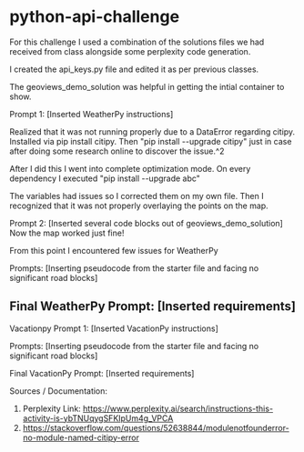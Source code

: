 # python-api-challenge

For this challenge I used a combination of the solutions files we had received from class alongside some perplexity code generation. 

I created the api_keys.py file and edited it as per previous classes.

The geoviews_demo_solution was helpful in getting the intial container to show.

Prompt 1: [Inserted WeatherPy instructions]


Realized that it was not running properly due to a DataError regarding citipy.
Installed via pip install citipy.
Then "pip install --upgrade citipy" just in case after doing some research online to discover the issue.^2

After I did this I went into complete optimization mode. On every dependency I executed "pip install --upgrade abc"

The variables had issues so I corrected them on my own file.
Then I recognized that it was not properly overlaying the points on the map.

Prompt 2: [Inserted several code blocks out of geoviews_demo_solution]
Now the map worked just fine!

From this point I encountered few issues for WeatherPy

Prompts: [Inserting pseudocode from the starter file and facing no significant road blocks]

Final WeatherPy Prompt: [Inserted requirements]
--------------------------------------------------------
Vacationpy
Prompt 1: [Inserted VacationPy instructions]

Prompts: [Inserting pseudocode from the starter file and facing no significant road blocks]

Final VacationPy Prompt: [Inserted requirements]


Sources / Documentation:

1. Perplexity Link: https://www.perplexity.ai/search/instructions-this-activity-is-ybTNUqygSFKIpUm4g_VPCA
2. https://stackoverflow.com/questions/52638844/modulenotfounderror-no-module-named-citipy-error

 
